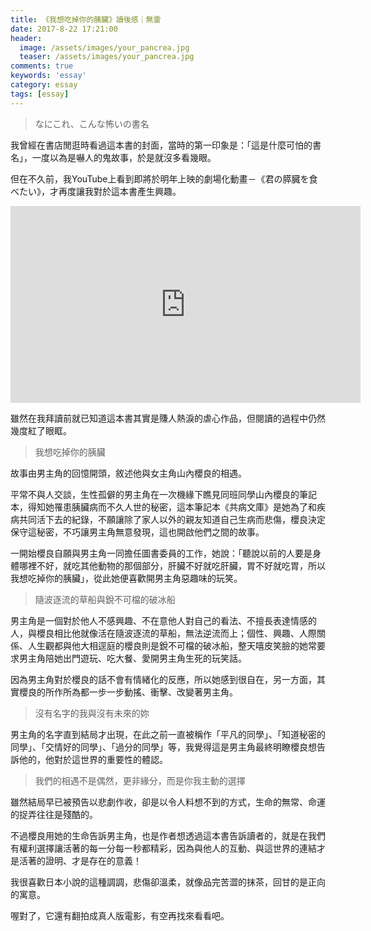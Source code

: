 ```yaml
---
title: 《我想吃掉你的胰臟》讀後感｜無雷
date: 2017-8-22 17:21:00
header:
  image: /assets/images/your_pancrea.jpg
  teaser: /assets/images/your_pancrea.jpg
comments: true
keywords: 'essay'
category: essay
tags: [essay]
---
```

>なにこれ、こんな怖いの書名

我曾經在書店閒逛時看過這本書的封面，當時的第一印象是：「這是什麼可怕的書名」，一度以為是嚇人的鬼故事，於是就沒多看幾眼。

但在不久前，我YouTube上看到即將於明年上映的劇場化動畫－《君の膵臓を食べたい》，才再度讓我對於這本書產生興趣。

<iframe src="https://www.youtube.com/embed/CuzaUOLkZ70" width="560" height="315" frameborder="0"> </iframe> 


雖然在我拜讀前就已知道這本書其實是賺人熱淚的虐心作品，但閱讀的過程中仍然幾度紅了眼眶。
 
>我想吃掉你的胰臟
 
故事由男主角的回憶開頭，敘述他與女主角山內櫻良的相遇。

平常不與人交談，生性孤僻的男主角在一次機緣下瞧見同班同學山內櫻良的筆記本，得知她罹患胰臟病而不久人世的秘密，這本筆記本《共病文庫》是她為了和疾病共同活下去的紀錄，不願讓除了家人以外的親友知道自己生病而悲傷，櫻良決定保守這秘密，不巧讓男主角無意發現，這也開啟他們之間的故事。

一開始櫻良自願與男主角一同擔任圖書委員的工作，她說：「聽說以前的人要是身體哪裡不好，就吃其他動物的那個部分，肝臟不好就吃肝臟，胃不好就吃胃，所以我想吃掉你的胰臟」，從此她便喜歡開男主角惡趣味的玩笑。

>隨波逐流的草船與銳不可檔的破冰船

男主角是一個對於他人不感興趣、不在意他人對自己的看法、不擅長表達情感的人，與櫻良相比他就像活在隨波逐流的草船，無法逆流而上；個性、興趣、人際關係、人生觀都與他大相逕庭的櫻良則是銳不可檔的破冰船，整天嘻皮笑臉的她常要求男主角陪她出門遊玩、吃大餐、愛開男主角生死的玩笑話。

因為男主角對於櫻良的話不會有情緒化的反應，所以她感到很自在，另一方面，其實櫻良的所作所為都一步一步動搖、衝擊、改變著男主角。

>沒有名字的我與沒有未來的妳

男主角的名字直到結局才出現，在此之前一直被稱作「平凡的同學」、「知道秘密的同學」、「交情好的同學」、「過分的同學」等，我覺得這是男主角最終明瞭櫻良想告訴他的，他對於這世界的重要性的體認。

>我們的相遇不是偶然，更非緣分，而是你我主動的選擇

雖然結局早已被預告以悲劇作收，卻是以令人料想不到的方式，生命的無常、命運的捉弄往往是殘酷的。

不過櫻良用她的生命告訴男主角，也是作者想透過這本書告訴讀者的，就是在我們有權利選擇讓活著的每一分每一秒都精彩，因為與他人的互動、與這世界的連結才是活著的證明、才是存在的意義！

我很喜歡日本小說的這種調調，悲傷卻溫柔，就像品完苦澀的抹茶，回甘的是正向的寓意。

喔對了，它還有翻拍成真人版電影，有空再找來看看吧。
